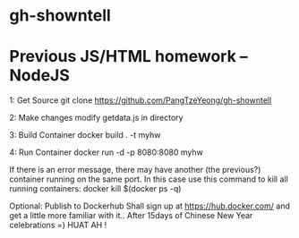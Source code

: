 # gh-showntell

# Previous JS/HTML homework – NodeJS

1: Get Source
git clone https://github.com/PangTzeYeong/gh-showntell

2: Make changes modify getdata.js in directory

3: Build Container
docker build . -t myhw

4: Run Container
docker run -d -p 8080:8080 myhw

If there is an error message, there may have another (the previous?) container running on the same port. In this case use this command to kill all running containers:
docker kill $(docker ps -q)

Optional: Publish to Dockerhub
Shall sign up at https://hub.docker.com/ and get a little more familiar with it.. After 15days of Chinese New Year celebrations =) HUAT AH !
